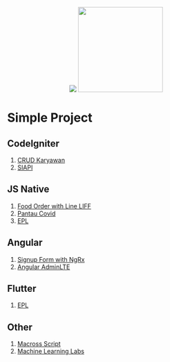 <p align="center">
    <img src="https://github-readme-streak-stats.herokuapp.com/?user=imlana21">
    <img src="https://github-readme-stats.vercel.app/api/top-langs/?username=imlana21&layout=compact&show_icons=true&theme=light" height="196px">
</p>

# Simple Project

## CodeIgniter

1. [CRUD Karyawan](https://github.com/imlana21/crud-karyawan)
2. [SIAPI](https://github.com/imlana21/siapi)


## JS Native

1. [Food Order with Line LIFF](https://github.com/imlana21/food-order-liff)
2. [Pantau Covid](https://github.com/imlana21/Pantau-Covid-Indonesia)
3. [EPL](https://github.com/imlana21/liga-inggris)


## Angular

1. [Signup Form with NgRx](https://github.com/imlana21/angular-signup-ngrx)
2. [Angular AdminLTE](https://github.com/imlana21/angular-adminlte)


## Flutter

1. [EPL](https://github.com/imlana21/flutter_epl)


## Other

1. [Macross Script](https://github.com/imlana21/imacross-script)
2. [Machine Learning Labs](https://github.com/imlana21/ml-labs)

